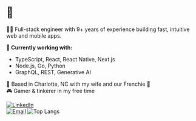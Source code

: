 # 👋

👨‍💻 Full-stack engineer with 9+ years of experience building fast, intuitive web and mobile apps.

**🔧 Currently working with:**  
- TypeScript, React, React Native, Next.js  
- Node.js, Go, Python  
- GraphQL, REST, Generative AI

📍 Based in Charlotte, NC with my wife and our Frenchie 🐶  
🎮 Gamer & tinkerer in my free time

[![LinkedIn](https://img.shields.io/badge/LinkedIn-Anthony%20Freda-blue?logo=linkedin&style=flat-square)](https://www.linkedin.com/in/antfreda323)  
[![Email](https://img.shields.io/badge/email-anthonyfreda323%40gmail.com-informational?style=flat-square&logo=gmail)](mailto:anthonyfreda323@gmail.com)
![Top Langs](https://github-readme-stats.vercel.app/api/top-langs/?username=Afreda323&layout=compact)

